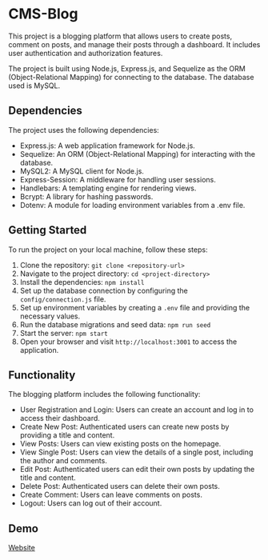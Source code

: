 # CMS-Blog

This project is a blogging platform that allows users to create posts, comment on posts, and manage their posts through a dashboard. It includes user authentication and authorization features.

The project is built using Node.js, Express.js, and Sequelize as the ORM (Object-Relational Mapping) for connecting to the database. The database used is MySQL.


## Dependencies

The project uses the following dependencies:

- Express.js: A web application framework for Node.js.
- Sequelize: An ORM (Object-Relational Mapping) for interacting with the database.
- MySQL2: A MySQL client for Node.js.
- Express-Session: A middleware for handling user sessions.
- Handlebars: A templating engine for rendering views.
- Bcrypt: A library for hashing passwords.
- Dotenv: A module for loading environment variables from a .env file.

## Getting Started

To run the project on your local machine, follow these steps:

1. Clone the repository: `git clone <repository-url>`
2. Navigate to the project directory: `cd <project-directory>`
3. Install the dependencies: `npm install`
4. Set up the database connection by configuring the `config/connection.js` file.
5. Set up environment variables by creating a `.env` file and providing the necessary values.
6. Run the database migrations and seed data: `npm run seed`
7. Start the server: `npm start`
8. Open your browser and visit `http://localhost:3001` to access the application.

## Functionality

The blogging platform includes the following functionality:

- User Registration and Login: Users can create an account and log in to access their dashboard.
- Create New Post: Authenticated users can create new posts by providing a title and content.
- View Posts: Users can view existing posts on the homepage.
- View Single Post: Users can view the details of a single post, including the author and comments.
- Edit Post: Authenticated users can edit their own posts by updating the title and content.
- Delete Post: Authenticated users can delete their own posts.
- Create Comment: Users can leave comments on posts.
- Logout: Users can log out of their account.

## Demo

[Website]()